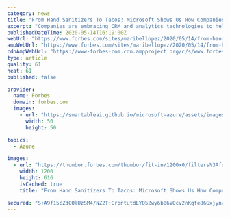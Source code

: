 ```yaml
---
category: news
title: "From Hand Sanitizers To Tacos: Microsoft Shows Us How Companies Are Using Technology To Thrive During A Pandemic"
excerpt: "Companies are embracing CRM and analytics technologies to help them shift business models during the COVID-19 pandemic. The Microsoft Business Applications summit showcased how Chipolte, IKEA, and others are using Microsoft technology to create new customer engagement models."
publishedDateTime: 2020-05-14T16:19:00Z
webUrl: "https://www.forbes.com/sites/maribellopez/2020/05/14/from-hand-sanitizers-to-tacos-microsoft-shows-us-how-companies-are-using-technology-to-thrive-during-a-pandemic/"
ampWebUrl: "https://www.forbes.com/sites/maribellopez/2020/05/14/from-hand-sanitizers-to-tacos-microsoft-shows-us-how-companies-are-using-technology-to-thrive-during-a-pandemic/amp/"
cdnAmpWebUrl: "https://www-forbes-com.cdn.ampproject.org/c/s/www.forbes.com/sites/maribellopez/2020/05/14/from-hand-sanitizers-to-tacos-microsoft-shows-us-how-companies-are-using-technology-to-thrive-during-a-pandemic/amp/"
type: article
quality: 61
heat: 61
published: false

provider:
  name: Forbes
  domain: forbes.com
  images:
    - url: "https://smartableai.github.io/microsoft-azure/assets/images/organizations/forbes.com-50x50.jpg"
      width: 50
      height: 50

topics:
  - Azure

images:
  - url: "https://thumbor.forbes.com/thumbor/fit-in/1200x0/filters%3Aformat%28jpg%29/https%3A%2F%2Fspecials-images.forbesimg.com%2Fimageserve%2F5ebd63e1a69715000675b9de%2F0x0.jpg"
    width: 1200
    height: 616
    isCached: true
    title: "From Hand Sanitizers To Tacos: Microsoft Shows Us How Companies Are Using Technology To Thrive During A Pandemic"

secured: "S+A9f15cZdCQlUzSM4/NZ2T+GrpntutdLYO5Zwy6b06VQcv2nKqfe86Gxjynv8WNKvSs253SQcR7hAhTgLDPuj7/YTaEyekmBxyWQq2OB+gb+uCNuIPQFQnDa4i0d0BQsOnGlQaPJcLF8ds6e7Zhp4kvHbQOZfLEAVd7/G+xnD0YKUmo2ApoJNb3VErFlKYZPlVqm89DH7TrYMnGFt7EvVW+SlQCYQxp1b4aYsDaZww4D8MMympG2x4gdENZ6+kNA2e014JT0uz4Z2QH8sjhrXjPTswIOTSeBQcOu7jrGE9n4sOyH5g6zXMS17P4Kao4;0dqPmpreGq0Q3lrvXyzsWQ=="
---
```



